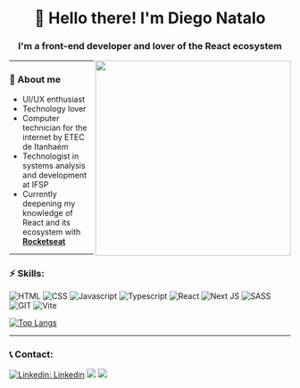 <h1 align='center'>👋 Hello there! I'm Diego Natalo</h1>
<h3 align='center'>I'm a front-end developer and lover of the <strong>React</strong> ecosystem</h3>
<img align='right' src='https://raw.githubusercontent.com/MicaelliMedeiros/micaellimedeiros/master/image/computer-illustration.png' width='350' heigth='350'/>

---

### 📌 About me
- UI/UX enthusiast
- Technology lover
- Computer technician for the internet by ETEC de Itanhaém
- Technologist in systems analysis and development at IFSP
- Currently deepening my knowledge of React and its ecosystem with <strong>[Rocketseat](https://www.rocketseat.com.br/)</strong>

---
### ⚡ Skills:

![HTML](https://img.shields.io/badge/HTML5-0D1117?style=for-the-badge&logo=html5&logoColor=orange)
![CSS](https://img.shields.io/badge/CSS3-0D1117?style=for-the-badge&logo=css3&logoColor=dodgerblue)
![Javascript](https://img.shields.io/badge/JavaScript-0D1117?style=for-the-badge&logo=JavaScript&logoColor=gold)
![Typescript](https://img.shields.io/badge/TypeScript-0D1117?style=for-the-badge&logo=typescript&logoColor=dodgerblue)
![React](https://img.shields.io/badge/React-0D1117?style=for-the-badge&logo=react&logoColor=cyan)
![Next JS](https://img.shields.io/badge/Next-0D1117?style=for-the-badge&logo=next.js&logoColor=white)
![SASS](https://img.shields.io/badge/Sass-0D1117?style=for-the-badge&logo=sass&logoColor=palevioletred)
![GIT](https://img.shields.io/badge/GIT-0D1117?style=for-the-badge&logo=git&logoColor=red)
![Vite](https://img.shields.io/badge/vite-0D1117?style=for-the-badge&logo=vite&logoColor=mediumaquamarine)

[![Top Langs](https://github-readme-stats-kerneldn.vercel.app//api/top-langs/?username=kerneldn&layout=compact&theme=github_dark&hide_border=true)](https://github.com/anuraghazra/github-readme-stats)

---

### 📞 Contact:
[![Linkedin: Linkedin](https://img.shields.io/badge/-Diego%20Natalo-blue?style=flat&logo=Linkedin&logoColor=white&link=https://www.linkedin.com/in/diego-natalo/)](https://www.linkedin.com/in/diego-natalo/)
![](https://img.shields.io/badge/-diegonatalo@gmail.com-EA4335?logo=gmail&logoColor=white&style=flat)
![](https://img.shields.io/github/followers/KernelDN?label=Follow%20Me&style=social)
